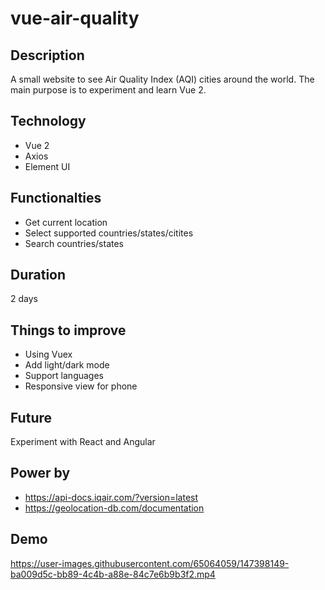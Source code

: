 # vue-air-quality

## Description
A small website to see Air Quality Index (AQI) cities around the world. The main purpose is to experiment and learn Vue 2. 

## Technology
* Vue 2
* Axios 
* Element UI

## Functionalties 
* Get current location
* Select supported countries/states/citites
* Search countries/states

## Duration 
2 days

## Things to improve
* Using Vuex
* Add light/dark mode
* Support languages
* Responsive view for phone

## Future
Experiment with React and Angular

## Power by
* https://api-docs.iqair.com/?version=latest
* https://geolocation-db.com/documentation

## Demo 

https://user-images.githubusercontent.com/65064059/147398149-ba009d5c-bb89-4c4b-a88e-84c7e6b9b3f2.mp4

